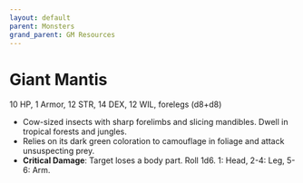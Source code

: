 ```yaml
---
layout: default
parent: Monsters
grand_parent: GM Resources
---
```


# Giant Mantis

10 HP, 1 Armor, 12 STR, 14 DEX, 12 WIL, forelegs (d8+d8)

- Cow-sized insects with sharp forelimbs and slicing mandibles. Dwell in tropical forests and jungles.
- Relies on its dark green coloration to camouflage in foliage and attack unsuspecting prey. 
- **Critical Damage**: Target loses a body part. Roll 1d6. 1: Head, 2-4: Leg, 5-6: Arm. 